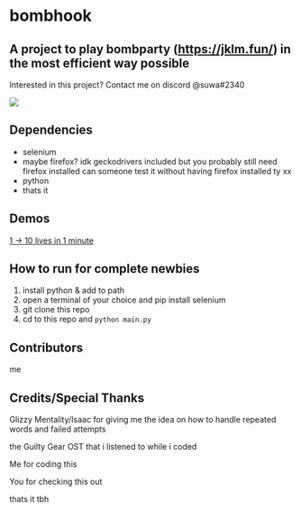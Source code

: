 # bombhook
## A project to play bombparty (https://jklm.fun/) in the most efficient way possible

Interested in this project? Contact me on discord @suwa#2340

<img src="https://cdn.discordapp.com/attachments/879261281473937451/996136411742871572/demo.gif">

## Dependencies

 - selenium 
 - maybe firefox? idk geckodrivers included but you probably still need firefox installed can someone test it without having firefox installed ty xx
 - python
 - thats it

## Demos

<a href="https://www.youtube.com/watch?v=9OiR680KXfU">1 -> 10 lives in 1 minute<a>

## How to run for complete newbies

1. install python & add to path
2. open a terminal of your choice and pip install selenium
3. git clone this repo
4. cd to this repo and `python main.py` 

## Contributors

me

## Credits/Special Thanks
Glizzy Mentality/Isaac for giving me the idea on how to handle repeated words and failed attempts

the Guilty Gear OST that i listened to while i coded

Me for coding this

You for checking this out 

thats it tbh
